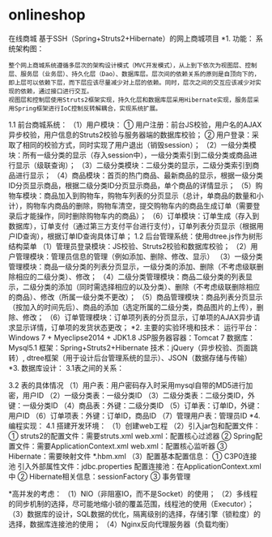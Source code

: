 # onlineshop
在线商城
基于SSH（Spring+Struts2+Hibernate）的网上商城项目
*1. 功能：
系统架构图：
 
    整个网上商城系统遵循多层次的架构设计模式（MVC开发模式），从上到下依次为视图层、控制层、服务层（业务层）、持久化层（Dao）、数据库层。层次间的依赖关系的原则是自顶向下的，即上层可以依赖下层，而下层应该尽量减少对上层的依赖。同时，层次之间的交互应该减少对实现的依赖，通过接口进行交互。
    视图层和控制层使用Struts2框架实现，持久化层和数据库层采用Hibernate实现，服务层采用Spring框架进行IoC控制反转解耦合，实现系统扩展。
1.1 前台商城系统：
（1）用户模块：
① 用户注册：前台JS校验，用户名的AJAX异步校验，用户信息的Struts2校验与服务器端的数据库校验；
② 用户登录：采取了相同的校验方式，同时实现了用户退出（销毁session）；
（2）一级分类模块：所有一级分类的显示（存入session中），一级分类索引到二级分类或商品进行显示（级联查询）；
（3）二级分类模块：二级分类的显示，二级分类索引到商品进行显示；
（4）商品模块：首页的热门商品、最新商品的显示，根据一级分类ID分页显示商品，根据二级分类ID分页显示商品，单个商品的详情显示；
（5）购物车模块：商品加入到购物车，购物车列表的分页显示（总计，单商品的数量和小计），购物车内商品的删除，购物车清空，提交购物车内的商品生成订单（需要登录后才能操作，同时删除购物车内的商品）；
（6）订单模块：订单生成（存入到数据库），订单支付（通过第三方支付平台进行支付），订单列表分页显示（根据用户ID查询），根据订单ID查询具体订单；
1.2 后台管理系统：使用dtree.js作为树形结构菜单
（1）管理员登录模块：JS校验、Struts2校验和数据库校验；
（2）用户管理模块：管理员信息的管理（例如添加、删除、修改、显示）
（3）一级分类管理模块：商品一级分类的列表分页显示，一级分类的添加、删除（不考虑级联删除相应的二级分类）、修改；
（4）二级分类管理模块：商品二级分类的列表显示，二级分类的添加（同时需选择相应的以及分类）、删除（不考虑级联删除相应的商品）、修改（所属一级分类不更改）；
（5）商品管理模块：商品列表分页显示（按加入的时间先后）、商品的添加（选定所属的二级分类，商品图片的上传），删除、修改；
（6）订单管理模块：订单项列表的分页显示，订单项的AJAX异步请求显示详情，订单项的发货状态更改；
*2. 主要的实验环境和技术：
运行平台：Windows 7 + Myeclipse2014 + JDK1.8
JSP服务器容器：Tomcat 7
数据库：Mysql5.1
框架：Spring+Struts2+Hibernate
技术：jQuery（异步校验、页面跳转）, dtree框架（用于设计后台管理系统的显示）、JSON（数据存储与传输）
*3. 数据库设计：
3.1表之间的关系：
 
3.2 表的具体情况
（1）用户表：用户密码存入时采用mysql自带的MD5进行加密，用户ID
（2）一级分类表：一级分类ID
（3）二级分类表：二级分类ID，外键：一级分类ID
（4）商品表：外键：二级分类ID
（5）订单表：订单ID，外键：用户ID
（6）订单项表：外键：订单ID，商品ID
（7）管理用户表：管理员ID
*4. 编程实现：
4.1 搭建开发环境：
（1）创建web工程
（2）引入jar包和配置文件：
① struts2的配置文件：需要struts.xml
   web.xml：配置核心过滤器
② Spring配置文件：需要ApplicationContext.xml
   web.xml：配置核心监听器
③ Hibernate：需要映射文件 *.hbm.xml
（3）配置基本配置信息：
① C3P0连接池
   引入外部属性文件：jdbc.properties
   配置连接池：在ApplicationContext.xml中
② Hibernate相关信息：sessionFactory
③ 事务管理

*高并发的考虑：
（1）NIO（非阻塞IO，而不是Socket）的使用；
（2）多线程的同步机制的选择，尽可能地缩小锁的覆盖范围，线程池的使用（Executor）；
（3）数据库的设计，SQL数据的优化，隔离级别的选择，存储引擎（锁粒度）的选择，数据库连接池的使用；
（4）Nginx反向代理服务器（负载均衡）
